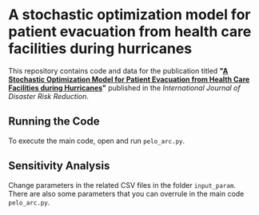 # A stochastic optimization model for patient evacuation from health care facilities during hurricanes

This repository contains code and data for the publication titled **"[A Stochastic Optimization Model for Patient Evacuation from Health Care Facilities during Hurricanes](https://doi.org/10.1016/j.ijdrr.2024.104518)"** published in the *International Journal of Disaster Risk Reduction*.

## Running the Code  
To execute the main code, open and run `pelo_arc.py`.

## Sensitivity Analysis
Change parameters in the related CSV files in the folder `input_param`.  
There are also some parameters that you can overrule in the main code `pelo_arc.py`.

